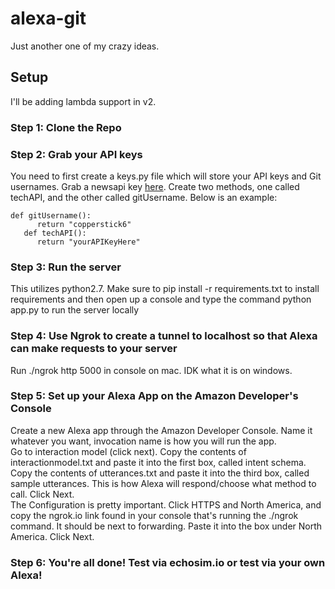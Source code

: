 # alexa-git   
Just another one of my crazy ideas.    
  
## Setup    
I'll be adding lambda support in v2.  
### Step 1: Clone the Repo    

### Step 2: Grab your API keys   
You need to first create a keys.py file which will store your API keys and Git usernames. Grab a newsapi key [here](https://newsapi.org/techcrunch-api). Create two methods, one called techAPI, and the other called gitUsername. Below is an example:   
```
def gitUsername():
      return "copperstick6"
   def techAPI():
      return "yourAPIKeyHere"
``` 

### Step 3: Run the server   
This utilizes python2.7. Make sure to pip install -r requirements.txt to install requirements and then open up a console and type the command python app.py to run the server locally

### Step 4: Use Ngrok to create a tunnel to localhost so that Alexa can make requests to your server   
Run ./ngrok http 5000 in console on mac. IDK what it is on windows.   

### Step 5: Set up your Alexa App on the Amazon Developer's Console
Create a new Alexa app through the Amazon Developer Console. Name it whatever you want, invocation name is how you will run the app.    
Go to interaction model (click next). Copy the contents of interactionmodel.txt and paste it into the first box, called intent schema. Copy the contents of utterances.txt and paste it into the third box, called sample utterances. This is how Alexa will respond/choose what method to call. Click Next.  
The Configuration is pretty important. Click HTTPS and North America, and copy the ngrok.io link found in your console that's running the ./ngrok command. It should be next to forwarding. Paste it into the box under North America. Click Next.  

### Step 6: You're all done! Test via echosim.io or test via your own Alexa!
